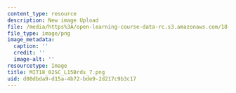 ```yaml
---
content_type: resource
description: New image Upload
file: /media/https%3A/open-learning-course-data-rc.s3.amazonaws.com/18-02sc-multivariable-calculus-fall-2010/d00dbda9d15a4b72bde92d217c9b3c17_MIT18_02SC_L15Brds_7.png
file_type: image/png
image_metadata:
  caption: ''
  credit: ''
  image-alt: ''
resourcetype: Image
title: MIT18_02SC_L15Brds_7.png
uid: d00dbda9-d15a-4b72-bde9-2d217c9b3c17
---
```

